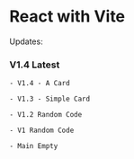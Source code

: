 # React with Vite 


Updates: 
### V1.4 Latest

    - V1.4 - A Card

    - V1.3 - Simple Card

    - V1.2 Random Code 
    
    - V1 Random Code

    - Main Empty